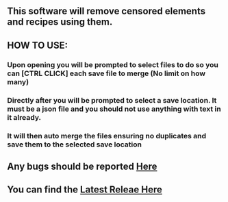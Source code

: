 ## **This software will remove censored elements and recipes using them.**
## **HOW TO USE:**

### Upon opening you will be prompted to select files to do so you can [CTRL CLICK] each save file to merge (No limit on how many)
### Directly after you will be prompted to select a save location. It must be a json file and you should not use anything with text in it already.
### It will then auto merge the files ensuring no duplicates and save them to the selected save location

## Any bugs should be reported [Here](https://github.com/Nch0001/recipe-merger/issues/new)
## You can find the [Latest Releae Here](https://github.com/Nch0001/recipe-merger/releases/tag/InfSaveMerger)
